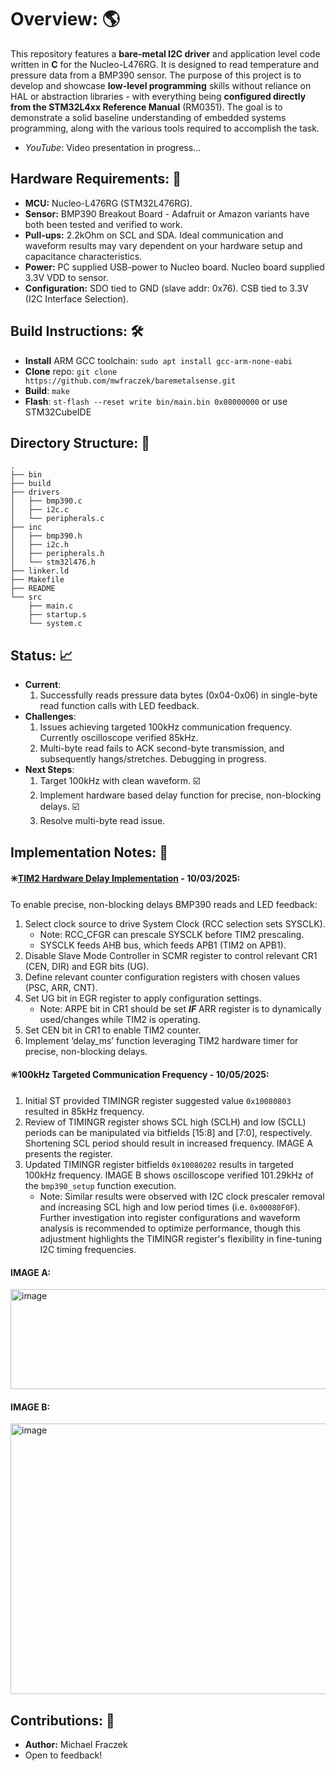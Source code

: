 # Overview: 🌎
This repository features a **bare-metal I2C driver** and application level code written in **C** for the Nucleo-L476RG. It is designed to read temperature and pressure data from a BMP390 sensor. The purpose of this project is to develop and showcase **low-level programming** skills without reliance on HAL or abstraction libraries - with everything being **configured directly from the STM32L4xx Reference Manual** (RM0351). The goal is to demonstrate a solid baseline understanding of embedded systems programming, along with the various tools required to accomplish the task. 

- _YouTube_: Video presentation in progress...


## Hardware Requirements: 🧰
- **MCU:** Nucleo-L476RG (STM32L476RG).
- **Sensor:** BMP390 Breakout Board - Adafruit or Amazon variants have both been tested and verified to work.
- **Pull-ups:** 2.2kOhm on SCL and SDA. Ideal communication and waveform results may vary dependent on your hardware setup and capacitance characteristics.
- **Power:** PC supplied USB-power to Nucleo board. Nucleo board supplied 3.3V VDD to sensor.
- **Configuration:** SDO tied to GND (slave addr: 0x76). CSB tied to 3.3V (I2C Interface Selection).   


## Build Instructions: 🛠️
- **Install** ARM GCC toolchain: `sudo apt install gcc-arm-none-eabi`
- **Clone** repo: `git clone https://github.com/mwfraczek/baremetalsense.git`
- **Build**: `make`
- **Flash**: `st-flash --reset write bin/main.bin 0x08000000` or use STM32CubeIDE


## Directory Structure: 📂
    .
    ├── bin
    ├── build
    ├── drivers
    │   ├── bmp390.c
    │   ├── i2c.c
    │   └── peripherals.c
    ├── inc
    │   ├── bmp390.h
    │   ├── i2c.h
    │   ├── peripherals.h
    │   └── stm32l476.h
    ├── linker.ld
    ├── Makefile
    ├── README
    └── src
        ├── main.c
        ├── startup.s
        └── system.c


## Status: 📈
- **Current**:
  1. Successfully reads pressure data bytes (0x04-0x06) in single-byte read function calls with LED feedback. 
- **Challenges**:
  1. Issues achieving targeted 100kHz communication frequency. Currently oscilloscope verified 85kHz. 
  1. Multi-byte read fails to ACK second-byte transmission, and subsequently hangs/stretches. Debugging in progress.
- **Next Steps**: 
  1. Target 100kHz with clean waveform. ☑️
  2. Implement hardware based delay function for precise, non-blocking delays. ☑️ 
  3. Resolve multi-byte read issue.


## Implementation Notes: 📓
#### ✳️<ins>TIM2 Hardware Delay Implementation</ins> - 10/03/2025: 
To enable precise, non-blocking delays BMP390 reads and LED feedback: 
1. Select clock source to drive System Clock (RCC selection sets SYSCLK).
   - Note: RCC_CFGR can prescale SYSCLK before TIM2 prescaling.
   - SYSCLK feeds AHB bus, which feeds APB1 (TIM2 on APB1).
2. Disable Slave Mode Controller in SCMR register to control relevant CR1 (CEN, DIR) and EGR bits (UG). 
3. Define relevant counter configuration registers with chosen values (PSC, ARR, CNT). 
4. Set UG bit in EGR register to apply configuration settings.
   - Note: ARPE bit in CR1 should be set _**IF**_ ARR register is to dynamically used/changes while TIM2 is operating. 
5. Set CEN bit in CR1 to enable TIM2 counter. 
6. Implement ‘delay_ms’ function leveraging TIM2 hardware timer for precise, non-blocking delays.

#### ✳️100kHz Targeted Communication Frequency - 10/05/2025: 
1. Initial ST provided TIMINGR register suggested value `0x10080803` resulted in 85kHz frequency.
2. Review of TIMINGR register shows SCL high (SCLH) and low (SCLL) periods can be manipulated via bitfields [15:8] and [7:0], respectively. Shortening SCL period should result in increased frequency. IMAGE A presents the register. 
3. Updated TIMINGR register bitfields `0x10080202` results in targeted 100kHz frequency. IMAGE B shows oscilloscope verified 101.29kHz of the `bmp390_setup` function execution.
   - Note: Similar results were observed with I2C clock prescaler removal and increasing SCL high and low period times (i.e. `0x00080F0F`). Further investigation into register configurations and waveform analysis is recommended to optimize performance, though this adjustment highlights the TIMINGR register's flexibility in fine-tuning I2C timing frequencies.

#### IMAGE A:
<img width="792" height="160" alt="image" src="https://github.com/user-attachments/assets/dd68f34c-093d-40df-881d-77424e299123" />

#### IMAGE B:
<img width="698" height="433" alt="image" src="https://github.com/user-attachments/assets/ebcd27da-a846-438e-8e05-11eb927fe716" />


## Contributions: 👤
- **Author:** Michael Fraczek
- Open to feedback!
